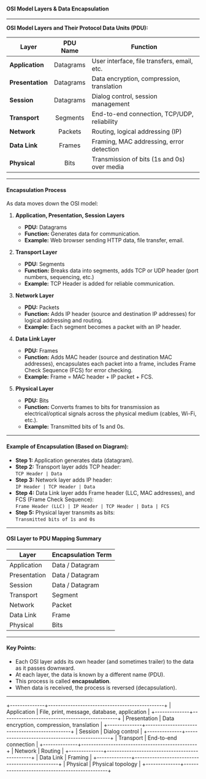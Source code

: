 #### OSI Model Layers & Data Encapsulation

---

**OSI Model Layers and Their Protocol Data Units (PDU):**

| **Layer**          | **PDU Name** | **Function**                                 |
|--------------------|:------------:|-----------------------------------------------|
| **Application**    | Datagrams    | User interface, file transfers, email, etc.   |
| **Presentation**   | Datagrams    | Data encryption, compression, translation     |
| **Session**        | Datagrams    | Dialog control, session management            |
| **Transport**      | Segments     | End-to-end connection, TCP/UDP, reliability   |
| **Network**        | Packets      | Routing, logical addressing (IP)              |
| **Data Link**      | Frames       | Framing, MAC addressing, error detection      |
| **Physical**       | Bits         | Transmission of bits (1s and 0s) over media   |

---

#### **Encapsulation Process**

As data moves down the OSI model:

1. **Application, Presentation, Session Layers**
   - **PDU:** Datagrams
   - **Function:** Generates data for communication.
   - **Example:** Web browser sending HTTP data, file transfer, email.

2. **Transport Layer**
   - **PDU:** Segments
   - **Function:** Breaks data into segments, adds TCP or UDP header (port numbers, sequencing, etc.)
   - **Example:** TCP Header is added for reliable communication.

3. **Network Layer**
   - **PDU:** Packets
   - **Function:** Adds IP header (source and destination IP addresses) for logical addressing and routing.
   - **Example:** Each segment becomes a packet with an IP header.

4. **Data Link Layer**
   - **PDU:** Frames
   - **Function:** Adds MAC header (source and destination MAC addresses), encapsulates each packet into a frame, includes Frame Check Sequence (FCS) for error checking.
   - **Example:** Frame = MAC header + IP packet + FCS.

5. **Physical Layer**
   - **PDU:** Bits
   - **Function:** Converts frames to bits for transmission as electrical/optical signals across the physical medium (cables, Wi-Fi, etc.).
   - **Example:** Transmitted bits of 1s and 0s.

---

#### **Example of Encapsulation (Based on Diagram):**

- **Step 1:** Application generates data (datagram).
- **Step 2:** Transport layer adds TCP header:  
  `TCP Header | Data`
- **Step 3:** Network layer adds IP header:  
  `IP Header | TCP Header | Data`
- **Step 4:** Data Link layer adds Frame header (LLC, MAC addresses), and FCS (Frame Check Sequence):  
  `Frame Header (LLC) | IP Header | TCP Header | Data | FCS`
- **Step 5:** Physical layer transmits as bits:  
  `Transmitted bits of 1s and 0s`

---

#### **OSI Layer to PDU Mapping Summary**

| **Layer**         | **Encapsulation Term** |
|-------------------|-----------------------|
| Application       | Data / Datagram       |
| Presentation      | Data / Datagram       |
| Session           | Data / Datagram       |
| Transport         | Segment               |
| Network           | Packet                |
| Data Link         | Frame                 |
| Physical          | Bits                  |

---

#### **Key Points:**
- Each OSI layer adds its own header (and sometimes trailer) to the data as it passes downward.
- At each layer, the data is known by a different name (PDU).
- This process is called **encapsulation**.
- When data is received, the process is reversed (decapsulation).

---




+--------------+-----------------------------------------------+
| Application  | File, print, message, database, application   |
+--------------+-----------------------------------------------+
| Presentation | Data encryption, compression, translation     |
+--------------+-----------------------------------------------+
| Session      | Dialog control                                |
+--------------+-----------------------------------------------+
| Transport    | End-to-end connection                         |
+--------------+-----------------------------------------------+
| Network      | Routing                                       |
+--------------+-----------------------------------------------+
| Data Link    | Framing                                       |
+--------------+-----------------------------------------------+
| Physical     | Physical topology                             |
+--------------+-----------------------------------------------+

